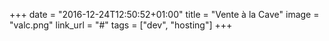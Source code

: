 +++
date = "2016-12-24T12:50:52+01:00"
title = "Vente à la Cave"
image = "valc.png"
link_url = "#"
tags = ["dev", "hosting"]
+++

